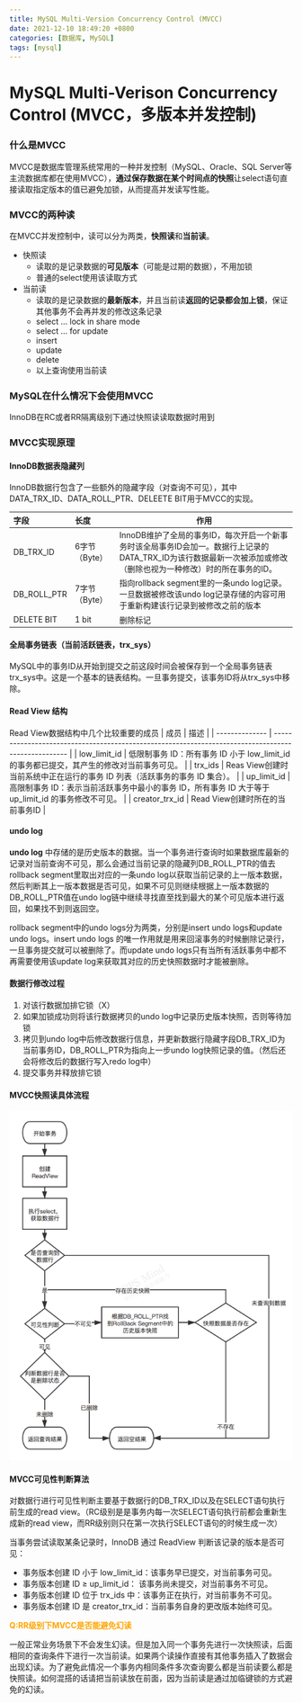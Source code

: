 ```yaml
---
title: MySQL Multi-Version Concurrency Control (MVCC)
date: 2021-12-10 18:49:20 +0800
categories: [数据库, MySQL]
tags: [mysql]     
---
```


# MySQL Multi-Verison Concurrency Control (MVCC，多版本并发控制)



### 什么是MVCC

MVCC是数据库管理系统常用的一种并发控制（MySQL、Oracle、SQL Server等主流数据库都在使用MVCC），**通过保存数据在某个时间点的快照**让select语句直接读取指定版本的值已避免加锁，从而提高并发读写性能。

### MVCC的两种读

在MVCC并发控制中，读可以分为两类，**快照读**和**当前读**。

- 快照读
  - 读取的是记录数据的**可见版本**（可能是过期的数据），不用加锁
  - 普通的select使用该读取方式
- 当前读
  - 读取的是记录数据的**最新版本**，并且当前读**返回的记录都会加上锁**，保证其他事务不会再并发的修改这条记录
  - select ... lock in share mode
  - select ... for update
  - insert
  - update
  - delete
  - 以上查询使用当前读


### MySQL在什么情况下会使用MVCC

InnoDB在RC或者RR隔离级别下通过快照读读取数据时用到

### MVCC实现原理

#### InnoDB数据表隐藏列

InnoDB数据行包含了一些额外的隐藏字段（对查询不可见），其中DATA_TRX_ID、DATA_ROLL_PTR、DELEETE BIT用于MVCC的实现。

| 字段        | 长度          | 作用                                                                                                                                                              |
| :---------- | :------------ | ----------------------------------------------------------------------------------------------------------------------------------------------------------------- |
| DB_TRX_ID   | 6字节（Byte） | InnoDB维护了全局的事务ID，每次开启一个新事务时该全局事务ID会加一。数据行上记录的DATA_TRX_ID为该行数据最新一次被添加或修改（删除也视为一种修改）时的所在事务的ID。 |
| DB_ROLL_PTR | 7字节（Byte） | 指向rollback segment里的一条undo log记录。一旦数据被修改该undo log记录存储的内容可用于重新构建该行记录到被修改之前的版本                                          |
| DELETE BIT  | 1 bit         | 删除标记                                                                                                                                                          |

#### 全局事务链表（当前活跃链表，trx_sys）

MySQL中的事务ID从开始到提交之前这段时间会被保存到一个全局事务链表trx_sys中。这是一个基本的链表结构。一旦事务提交，该事务ID将从trx_sys中移除。

#### Read View 结构
Read View数据结构中几个比较重要的成员
| 成员           | 描述                                                                                                |
| -------------- | --------------------------------------------------------------------------------------------------- |
| low_limit_id   | 低限制事务 ID：所有事务 ID 小于 low_limit_id 的事务都已提交，其产生的修改对当前事务可见。           |
| trx_ids        | Reas View创建时当前系统中正在运行的事务 ID 列表（活跃事务的事务 ID 集合）。                         |
| up_limit_id    | 高限制事务 ID：表示当前活跃事务中最小的事务 ID，所有事务 ID 大于等于 up_limit_id 的事务修改不可见。 |
| creator_trx_id | Read View创建时所在的当前事务ID                                                                     |

#### undo log

**undo log** 中存储的是历史版本的数据。当一个事务进行查询时如果数据库最新的记录对当前查询不可见，那么会通过当前记录的隐藏列DB_ROLL_PTR的值去rollback segment里取出对应的一条undo log以获取当前记录的上一版本数据，然后判断其上一版本数据是否可见，如果不可见则继续根据上一版本数据的DB_ROLL_PTR值在undo log链中继续寻找直至找到最大的某个可见版本进行返回，如果找不到则返回空。

rollback segment中的undo logs分为两类，分别是insert undo logs和update undo logs。insert undo logs 的唯一作用就是用来回滚事务的时候删除记录行，一旦事务提交就可以被删除了。而update undo logs只有当所有活跃事务中都不再需要使用该update log来获取其对应的历史快照数据时才能被删除。

#### 数据行修改过程

1. 对该行数据加排它锁（X）
2. 如果加锁成功则将该行数据拷贝的undo log中记录历史版本快照，否则等待加锁
3. 拷贝到undo log中后修改数据行信息，并更新数据行隐藏字段DB_TRX_ID为当前事务ID，DB_ROLL_PTR为指向上一步undo log快照记录的值。（然后还会将修改后的数据行写入redo log中）
4. 提交事务并释放排它锁

#### MVCC快照读具体流程

<img src="/assets/images/mvcc/MySQL MVCC 快照读详细流程图.png" alt="MVCC 快照读具体流程" style="zoom:87%;" />

#### MVCC可见性判断算法

对数据行进行可见性判断主要基于数据行的DB_TRX_ID以及在SELECT语句执行前生成的read view。（RC级别是是事务内每一次SELECT语句执行前都会重新生成新的read view，而RR级别则只在第一次执行SELECT语句的时候生成一次）

当事务尝试读取某条记录时，InnoDB 通过 ReadView 判断该记录的版本是否可见：

- 事务版本创建 ID 小于 low_limit_id：该事务早已提交，对当前事务可见。
- 事务版本创建 ID ≥ up_limit_id： 该事务尚未提交，对当前事务不可见。
- 事务版本创建 ID 位于 trx_ids 中：该事务正在执行，对当前事务不可见。
- 事务版本创建 ID 是 creator_trx_id：当前事务自身的更改版本始终可见。


**<font style="color:orange;">Q:RR级别下MVCC是否能避免幻读</font>**

一般正常业务场景下不会发生幻读。但是加入同一个事务先进行一次快照读，后面相同的查询条件下进行一次当前读。如果两个读操作直接有其他事务插入了数据会出现幻读。为了避免此情况一个事务内相同条件多次查询要么都是当前读要么都是快照读。如何混搭的话请把当前读放在前面，因为当前读是通过加临键锁的方式避免的幻读。












